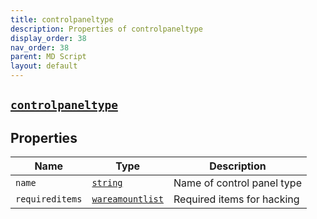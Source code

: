 ```yaml
---
title: controlpaneltype
description: Properties of controlpaneltype
display_order: 38
nav_order: 38
parent: MD Script
layout: default
---
```


##  [`controlpaneltype`](./controlpaneltype.html) 


## Properties

| Name | Type | Description |
|------|------|-------------|
| `name` | [`string`](./string.html) | Name of control panel type |
| `requireditems` | [`wareamountlist`](./wareamountlist.html) | Required items for hacking |




